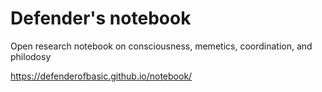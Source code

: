 # Defender's notebook

Open research notebook on consciousness, memetics, coordination, and philodosy

https://defenderofbasic.github.io/notebook/